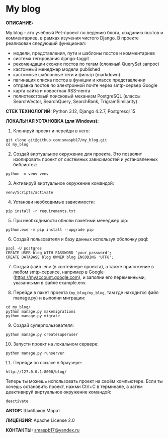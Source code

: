 # My blog
**ОПИСАНИЕ:**

My blog - это учебный Pet-проект по ведению блога, созданию постов 
и комментариев, в рамках изучения чистого Django. В проекте реализован
следующий функционал:
- модели, представления, пути и шаблоны постов и комментариев
- система тегирования django-taggit
- рекомендации схожих постов по тегам (сложный QuerySet запрос)
- кастомный менеджер модели published
- кастомные шаблонные теги и фильтр (markdown)
- пагинация списка постов в функции и классе представлении
- отправка постов по электронной почте через smtp-сервер Google
- карта сайта и новостная RSS-лента
- полнотекстовый поисковый механизм PostgreSQL (классы SearchVector, SearchQuery, SearchRank, TrigramSimilarity)

**СТЕК ТЕХНОЛОГИЙ:**
Python 3.12, Django 4.2.7, Postgresql 15   

**ЛОКАЛЬНАЯ УСТАНОВКА (для Windows):**

1. Клонируй проект и перейди в него:
```shell
git clone git@github.com:smaspb17/my_blog.git
сd my_blog
```
2. Создай виртуальное окружение для проекта. Это позволит изолировать 
проект от системных зависимостей и установленных библиотек:
```shell
python -m venv venv
```
3. Активируй виртуальное окружение командой:
```shell
venv/Scripts/activate
```
4. Установи необходимые зависимости:
```shell
pip install -r requirements.txt
```
5. При необходимости обнови пакетный менеджер pip:
```shell
python.exe -m pip install --upgrade pip
```
6. Создай пользователя и базу данных используя оболочку psql:
```
psql -U postgres
CREATE USER blog WITH PASSWORD 'your_password';
CREATE DATABASE blog OWNER blog ENCODING 'UTF8';
```
7. Создай файл .env (в контейнере проекта), а также приложение в любом 
smtp-сервисе, например в Google (https://myaccount.google.com), и 
заполни его переменными, указанными в файле example.env.

8. Перейди в пакет проекта (`my_blog/my_blog`, там где находится файл 
manage.py) и выполни миграции:
```shell
cd my_blog/
python manage.py makemigrations
python manage.py migrate
```
9. Создай суперпользователя:
```shell
python manage.py createsuperuser
```
10. Запусти проект на локальном сервере:
```shell
python manage.py runserver
```
11. Перейди по ссылке в браузере:
```
http://127.0.0.1:8000/blog/
``` 
Теперь ты можешь использовать проект на своём компьютере. Если ты хочешь остановить проект, нажми Ctrl+C в терминале, а затем деактивируй виртуальное окружение командой:
```shell
deactivate
```

**АВТОР:** Шайбаков Марат


**ЛИЦЕНЗИЯ:** Apache License 2.0


**КОНТАКТЫ:** smaspb17@yandex.ru


